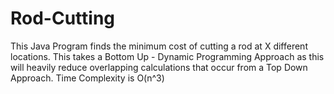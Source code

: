 # Rod-Cutting
This Java Program finds the minimum cost of cutting a rod at X different locations.
This takes a Bottom Up - Dynamic Programming Approach as this will heavily reduce overlapping calculations that occur from a Top Down Approach.
Time Complexity is O(n^3) 
